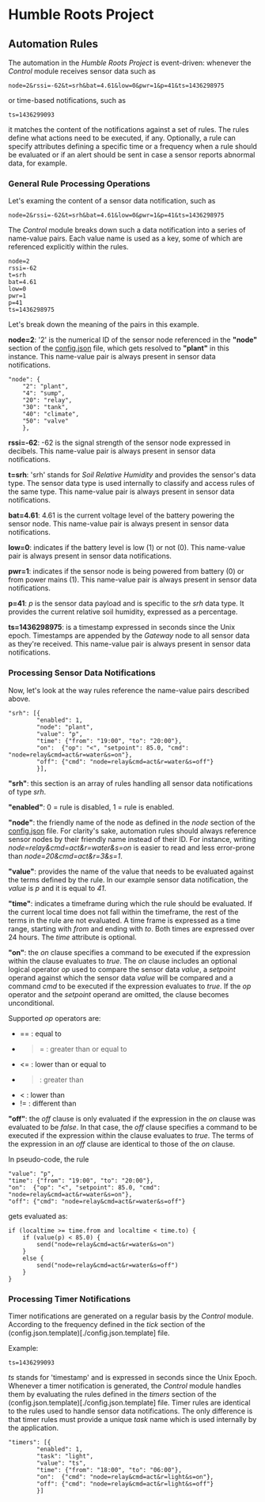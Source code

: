 # Humble Roots Project

## Automation Rules

The automation in the *Humble Roots Project* is event-driven: whenever the *Control* module receives sensor data such as

```
node=2&rssi=-62&t=srh&bat=4.61&low=0&pwr=1&p=41&ts=1436298975
```

or time-based notifications, such as

```
ts=1436299093
```

it matches the content of the notifications against a set of rules. The rules define what actions need to be executed, if any.
Optionally, a rule can specify attributes defining a specific time or a frequency when a rule should be evaluated or if
an alert should be sent in case a sensor reports abnormal data, for example.

### General Rule Processing Operations

Let's examing the content of a sensor data notification, such as

```
node=2&rssi=-62&t=srh&bat=4.61&low=0&pwr=1&p=41&ts=1436298975
```

The *Control* module breaks down such a data notification into a series of name-value pairs.
Each value name is used as a key, some of which are referenced explicitly within the rules.

```
node=2
rssi=-62
t=srh
bat=4.61
low=0
pwr=1
p=41
ts=1436298975
```

Let's break down the meaning of the pairs in this example.

**node=2**: '2' is the numerical ID of the sensor node referenced in the **"node"** section of the [config.json](./config.json.template) file, which
gets resolved to **"plant"** in this instance. This name-value pair is always present in sensor data notifications.

```
"node": {
	"2": "plant",
	"4": "sump",
	"20": "relay",
	"30": "tank",
	"40": "climate",
	"50": "valve"
	},
```

**rssi=-62**: -62 is the signal strength of the sensor node expressed in decibels.
This name-value pair is always present in sensor data notifications.

**t=srh**: 'srh' stands for *Soil Relative Humidity* and provides the sensor's data type.
The sensor data type is used internally to classify and access rules of the same type.
This name-value pair is always present in sensor data notifications.

**bat=4.61**: 4.61 is the current voltage level of the battery powering the sensor node.
This name-value pair is always present in sensor data notifications.

**low=0**: indicates if the battery level is low (1) or not (0).
This name-value pair is always present in sensor data notifications.

**pwr=1**: indicates if the sensor node is being powered from battery (0) or from power mains (1).
This name-value pair is always present in sensor data notifications.

**p=41**: *p* is the sensor data payload and is specific to the *srh* data type.
It provides the current relative soil humidity, expressed as a percentage.

**ts=1436298975**: is a timestamp expressed in seconds since the Unix epoch.
Timestamps are appended by the *Gateway* node to all sensor data as they're received.
This name-value pair is always present in sensor data notifications.

### Processing Sensor Data Notifications

Now, let's look at the way rules reference the name-value pairs described above. 

```
"srh": [{
        "enabled": 1,
        "node": "plant",
        "value": "p",
        "time": {"from": "19:00", "to": "20:00"},
        "on":  {"op": "<", "setpoint": 85.0, "cmd": "node=relay&cmd=act&r=water&s=on"},
        "off": {"cmd": "node=relay&cmd=act&r=water&s=off"}
        }],
```

**"srh"**: this section is an array of rules handling all sensor data notifications of type *srh*.

**"enabled"**: 0 = rule is disabled, 1 = rule is enabled.

**"node"**: the friendly name of the node as defined in the *node* section of the [config.json](./config.json.template) file.
For clarity's sake, automation rules should always reference sensor nodes by their friendly name instead of their ID.
For instance, writing *node=relay&cmd=act&r=water&s=on* is easier to read and less error-prone than *node=20&cmd=act&r=3&s=1*.

**"value"**: provides the name of the value that needs to be evaluated against the terms defined by the rule.
In our example sensor data notification, the *value* is *p* and it is equal to *41*.

**"time"**: indicates a timeframe during which the rule should be evaluated.
If the current local time does not fall within the timeframe, the rest of the terms in the rule are not evaluated. 
A time frame is expressed as a time range, starting with *from* and ending with *to*.
Both times are expressed over 24 hours.
The *time* attribute is optional.

**"on"**: the *on* clause specifies a command to be executed if the expression within the clause evaluates to *true*.
The *on* clause includes an optional logical operator *op* used to compare the sensor data *value*,
a *setpoint* operand against which the sensor data *value* will be compared and a command *cmd* to be executed if the expression
evaluates to *true*. If the *op* operator and the *setpoint* operand are omitted, the clause becomes unconditional.

Supported *op* operators are:

* == : equal to
* >= : greater than or equal to
* <= : lower than or equal to
* > : greater than
* < : lower than
* != : different than

**"off"**: the *off* clause is only evaluated if the expression in the *on* clause was evaluated to be *false*.
In that case, the *off* clause specifies a command to be executed if the expression within the clause evaluates to *true*.
The terms of the expression in an *off* clause are identical to those of the *on* clause.


In pseudo-code, the rule 

```
"value": "p",
"time": {"from": "19:00", "to": "20:00"},
"on":  {"op": "<", "setpoint": 85.0, "cmd": "node=relay&cmd=act&r=water&s=on"},
"off": {"cmd": "node=relay&cmd=act&r=water&s=off"}
```

gets evaluated as:

```
if (localtime >= time.from and localtime < time.to) {
    if (value(p) < 85.0) {
        send("node=relay&cmd=act&r=water&s=on")
    }
    else {
        send("node=relay&cmd=act&r=water&s=off")
    }
}
```

### Processing Timer Notifications

Timer notifications are generated on a regular basis by the *Control* module.
According to the frequency defined in the *tick* section of the (config.json.template)[./config.json.template] file.

Example: 

```
ts=1436299093
```

*ts* stands for 'timestamp' and is expressed in seconds since the Unix Epoch.
Whenever a timer notification is generated, the *Control* module handles them by evaluating the rules 
defined in the *timers* section of the (config.json.template)[./config.json.template] file.
Timer rules are identical to the rules used to handle sensor data notifications.
The only difference is that timer rules must provide a unique *task* name which is used internally by the application.

```
"timers": [{
        "enabled": 1,
        "task": "light",
        "value": "ts",
        "time": {"from": "18:00", "to": "06:00"},
        "on":  {"cmd": "node=relay&cmd=act&r=light&s=on"},
        "off": {"cmd": "node=relay&cmd=act&r=light&s=off"}
        }]
```

